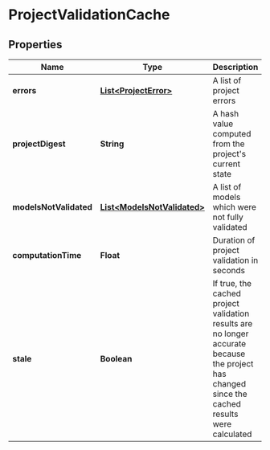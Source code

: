 # ProjectValidationCache

## Properties
Name | Type | Description | Notes
------------ | ------------- | ------------- | -------------
**errors** | [**List&lt;ProjectError&gt;**](ProjectError.md) | A list of project errors |  [optional]
**projectDigest** | **String** | A hash value computed from the project&#x27;s current state |  [optional]
**modelsNotValidated** | [**List&lt;ModelsNotValidated&gt;**](ModelsNotValidated.md) | A list of models which were not fully validated |  [optional]
**computationTime** | **Float** | Duration of project validation in seconds |  [optional]
**stale** | **Boolean** | If true, the cached project validation results are no longer accurate because the project has changed since the cached results were calculated |  [optional]
